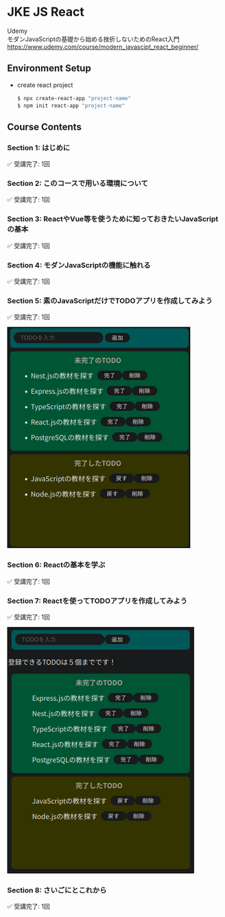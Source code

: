 # JKE JS React

Udemy  
モダンJavaScriptの基礎から始める挫折しないためのReact入門  
https://www.udemy.com/course/modern_javascipt_react_beginner/  


## Environment Setup


- create react project  
	```sh
	$ npx create-react-app "project-name"
	$ npm init react-app "project-name"
	```


## Course Contents


### Section 1: はじめに

✅ 受講完了: 1回  


### Section 2: このコースで用いる環境について

✅ 受講完了: 1回  


### Section 3: ReactやVue等を使うために知っておきたいJavaScriptの基本

✅ 受講完了: 1回  


### Section 4: モダンJavaScriptの機能に触れる

✅ 受講完了: 1回  


### Section 5: 素のJavaScriptだけでTODOアプリを作成してみよう

✅ 受講完了: 1回  

![](./images/sec05_js_todo.png)  


### Section 6: Reactの基本を学ぶ

✅ 受講完了: 1回  


### Section 7: Reactを使ってTODOアプリを作成してみよう

✅ 受講完了: 1回  

![](./images/sec07_react_todo.png)  


### Section 8: さいごにとこれから

✅ 受講完了: 1回  


